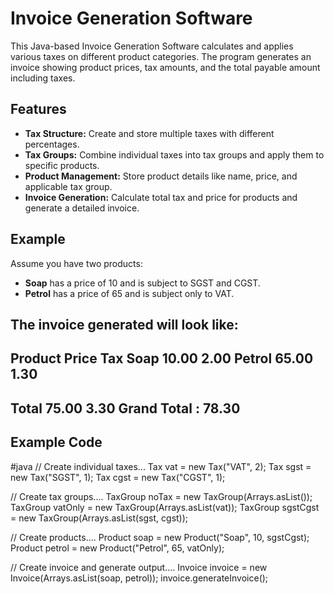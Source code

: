 # Invoice Generation Software

This Java-based Invoice Generation Software calculates and applies various taxes on different product categories. The program generates an invoice showing product prices, tax amounts, and the total payable amount including taxes.

## Features

- **Tax Structure:** Create and store multiple taxes with different percentages.
- **Tax Groups:** Combine individual taxes into tax groups and apply them to specific products.
- **Product Management:** Store product details like name, price, and applicable tax group.
- **Invoice Generation:** Calculate total tax and price for products and generate a detailed invoice.

## Example

Assume you have two products:

- **Soap** has a price of 10 and is subject to SGST and CGST.
- **Petrol** has a price of 65 and is subject only to VAT.

The invoice generated will look like:
----------------------------
Product     Price   Tax
Soap        10.00   2.00
Petrol      65.00   1.30
----------------------------
Total       75.00   3.30
Grand Total  : 78.30
---------------------------- 

## Example Code
#java
// Create individual taxes...
Tax vat = new Tax("VAT", 2);
Tax sgst = new Tax("SGST", 1);
Tax cgst = new Tax("CGST", 1);

// Create tax groups....
TaxGroup noTax = new TaxGroup(Arrays.asList());
TaxGroup vatOnly = new TaxGroup(Arrays.asList(vat));
TaxGroup sgstCgst = new TaxGroup(Arrays.asList(sgst, cgst));

// Create products....
Product soap = new Product("Soap", 10, sgstCgst);
Product petrol = new Product("Petrol", 65, vatOnly);

// Create invoice and generate output....
Invoice invoice = new Invoice(Arrays.asList(soap, petrol));
invoice.generateInvoice();
